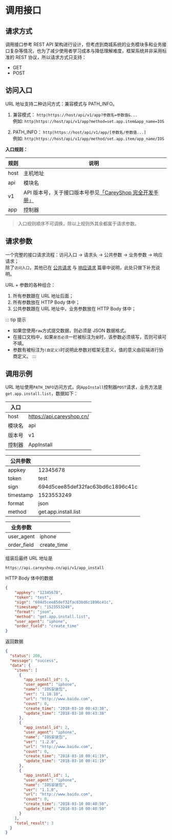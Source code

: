 # 调用接口

## 请求方式
调用接口参考 REST API 架构进行设计，但考虑到商城系统的业务模块多和业务接口复杂等情况，也为了减少使用者学习成本与降低理解难度，框架系统并非采用标准的 REST 协议，所以请求方式只支持：
+ GET
+ POST

## 访问入口
URL 地址支持二种访问方式：兼容模式与 PATH_INFO。

1. 兼容模式：
`http|https://host/api/v1/app?参数名=参数值&...`   
例如:
`http|https://host/api/v1/app?method=set.app.item&app_name=IOS`

2. PATH_INFO：
`http|https://host/api/v1/app/[参数名/参数值...]`   
例如:
`http|https://host/api/v1/app/method/set.app.item/app_name/IOS`

**入口规则：**

|规则  |说明    |
| ------------ | ------------ |
|host   |主机地址   |
|api   |模块名   |
|v1   |API 版本号，关于接口版本号参见[「CareyShop 完全开发手册」](/guide/version/ "「CareyShop 完全开发手册」")|
|app   |控制器   |

> 入口规则顺序不可调换，除以上规则外其余都属于请求参数。

## 请求参数
一个完整的接口请求流程：访问入口 -> 请求头 -> 公共参数 -> 业务参数 -> 响应请求；  
除了`访问入口`，其他已在 [公共请求](../common/ "公共请求") 与 [响应请求](../response/ "响应请求") 篇章中说明，此处只做下补充说明。

URL + 参数的各种组合：
1. 所有参数跟在 URL 地址后面；
2. 所有参数放在 HTTP Body 体中；
3. 公共参数跟在 URL 地址中，业务参数放在 HTTP Body 体中；

::: tip 提示
* 如果您使用`raw`方式提交数据，则必须是 JSON 数据格式。   
* 在接口文档中，如果`是否必须`一栏被标注为`是`时，该参数必须填写，否则可填可不填。   
* 参数有被标注为`(自定义)`时说明此参数对框架无意义，值的意义由前端进行协商定义。
:::

## 调用示例
URL 地址使用`PATH_INFO`访问方式，向`AppInstall`控制器`POST`请求，业务方法是`get.app.install.list`，数据如下：

|入口   |   |
| ------------ | ------------ |
|host          |https://api.careyshop.cn/   |
|模块名         |api|
|版本号         |v1|
|控制器         |AppInstall|

|公共参数   |   |
| ------------ | ------------ |
|appkey   |12345678   |
|token   |test   |
|sign   |694d5cee85def32fac63bd6c1896c41c   |
|timestamp   |1523553249   |
|format   |json   |
|method   |get.app.install.list   |

|业务参数   |   |
| ------------ | ------------ |
|user_agent   |iphone   |
|order_field   |create_time   |

组装后最终 URL 地址是
```
https://api.careyshop.cn/api/v1/app_install
```

HTTP Body 体中的数据
```json
{
    "appkey": "12345678",
    "token": "test",
    "sign": "694d5cee85def32fac63bd6c1896c41c",
    "timestamp": "1523553249",
    "format": "json",
    "method": "get.app.install.list",
    "user_agent": "iphone",
    "order_field": "create_time"
}
```

返回数据
```json
{
  "status": 200,
  "message": "success",
  "data": {
    "items": [
      {
        "app_install_id": 5,
        "user_agent": "iphone",
        "name": "IOS安装包",
        "ver": "1.10.10",
        "url": "http://www.baidu.com",
        "count": 0,
        "create_time": "2018-03-10 00:43:38",
        "update_time": "2018-03-10 00:43:38"
      },
      {
        "app_install_id": 2,
        "user_agent": "iphone",
        "name": "IOS安装包",
        "ver": "1.2.0",
        "url": "http://www.baidu.com",
        "count": 0,
        "create_time": "2018-03-10 00:41:19",
        "update_time": "2018-03-10 00:41:19"
      },
      {
        "app_install_id": 1,
        "user_agent": "iphone",
        "name": "IOS安装包",
        "ver": "1.1.0",
        "url": "http://www.baidu.com",
        "count": 0,
        "create_time": "2018-03-10 00:40:50",
        "update_time": "2018-03-10 00:40:50"
      }
    ],
    "total_result": 3
  }
}
```
